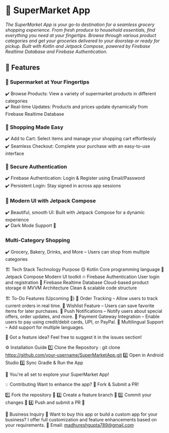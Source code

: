 # 🛒 SuperMarket App
_The SuperMarket App is your go-to destination for a seamless grocery shopping experience. From fresh produce to household essentials, find everything you need at your fingertips. Browse through various product categories and get your groceries delivered to your doorstep or ready for pickup. Built with Kotlin and Jetpack Compose, powered by Firebase Realtime Database and Firebase Authentication._

## 🚀 Features
### 🏪 Supermarket at Your Fingertips
✔️ Browse Products: View a variety of supermarket products in different categories <br />
✔️ Real-time Updates: Products and prices update dynamically from Firebase Realtime Database<br />

### 🛒 Shopping Made Easy
✔️ Add to Cart: Select items and manage your shopping cart effortlessly <br />
✔️ Seamless Checkout: Complete your purchase with an easy-to-use interface <br />

### 🔐 Secure Authentication
✔️ Firebase Authentication: Login & Register using Email/Password <br />
✔️ Persistent Login: Stay signed in across app sessions <br />

### 🎨 Modern UI with Jetpack Compose <br />
✔️ Beautiful, smooth UI: Built with Jetpack Compose for a dynamic experience<br />
✔️ Dark Mode Support 🌙

 ### Multi-Category Shopping
✔️ Grocery, Bakery, Drinks, and More – Users can shop from multiple categories<br />


🏗️ Tech Stack
Technology	Purpose
🟡 Kotlin	Core programming language
🎨 Jetpack Compose	Modern UI toolkit
🔥 Firebase Authentication	User login and registration
💾 Firebase Realtime Database	Cloud-based product storage
🌐 MVVM Architecture	Clean & scalable code structure

🏗️ To-Do Features (Upcoming 🚀)
🔲 Order Tracking – Allow users to track current orders in real time.
🔲 Wishlist Feature – Users can save favorite items for later purchases.
🔲 Push Notifications – Notify users about special offers, order updates, and more.
🔲 Payment Gateway Integration – Enable users to pay using credit/debit cards, UPI, or PayPal.
🔲 Multilingual Support – Add support for multiple languages.

📌 Got a feature idea? Feel free to suggest it in the issues section!

⚙️ Installation Guide
1️⃣ Clone the Repository : git clone https://github.com/your-username/SuperMarketApp.git
2️⃣ Open in Android Studio
3️⃣ Sync Gradle & Run the App

🚀 You're all set to explore your SuperMarket App!

💡 Contributing
Want to enhance the app? 🎯 Fork & Submit a PR!

1️⃣ Fork the repository 🍴
2️⃣ Create a feature branch 🌿
3️⃣ Commit your changes 🎯
4️⃣ Push and submit a PR 🚀

🤝 Business Inquiry
🎯 Want to buy this app or build a custom app for your business?
I offer full customization and feature enhancements based on your requirements.
📧 Email: madhureshgupta789@gmail.com
